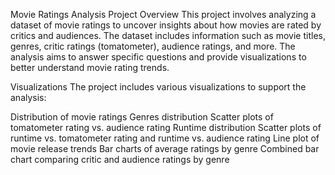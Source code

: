 Movie Ratings Analysis
Project Overview
This project involves analyzing a dataset of movie ratings to uncover insights about how movies are rated by critics and audiences. The dataset includes information such as movie titles, genres, critic ratings (tomatometer), audience ratings, and more. The analysis aims to answer specific questions and provide visualizations to better understand movie rating trends.

Visualizations
The project includes various visualizations to support the analysis:

Distribution of movie ratings
Genres distribution
Scatter plots of tomatometer rating vs. audience rating
Runtime distribution
Scatter plots of runtime vs. tomatometer rating and runtime vs. audience rating
Line plot of movie release trends
Bar charts of average ratings by genre
Combined bar chart comparing critic and audience ratings by genre
